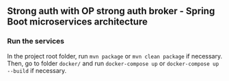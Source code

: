 ## Strong auth with OP strong auth broker - Spring Boot microservices architecture

### Run the services

In the project root folder, run `mvn package` or `mvn clean package` if necessary. Then, go to folder `docker/` and run `docker-compose up` or `docker-compose up --build` if necessary.
